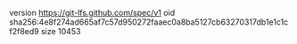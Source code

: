 version https://git-lfs.github.com/spec/v1
oid sha256:4e8f274ad665af7c57d950272faaec0a8ba5127cb63270317db1e1c1cf2f8ed9
size 10453
